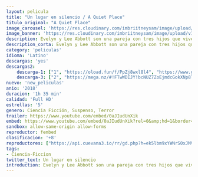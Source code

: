```yaml
---
layout: pelicula
title: "Un lugar en silencio / A Quiet Place"
titulo_original: "A Quiet Place"
image_carousel: 'https://res.cloudinary.com/imbriitneysam/image/upload/v1546038899/silencioa-poster-min.jpg'
image_banner: 'https://res.cloudinary.com/imbriitneysam/image/upload/v1546038899/silencio-banner-min.jpg'
description: Evelyn y Lee Abbott son una pareja con tres hijos que vive una granja aislada de toda civilización al norte de Nueva York. Esta familia ha sobrevivido durante meses en un mundo invadido y amenazado por mortales criaturas extraterrestres que se guían por el sonido para cazar. En este contexto en el que una palabra puede significar la muerte, la familia Abbott vive silenciosamente, andan descalzos y se comunican por medio del lenguaje de señas.
description_corta: Evelyn y Lee Abbott son una pareja con tres hijos que vive una granja aislada de toda civilización al norte de Nueva York. Esta familia ha sobrevivido durante meses en un mundo invadido y amenazado por mortales criaturas..
category: 'peliculas'
idioma: 'Latino'
descargas: 'yes'
descargas2:
    descarga-1: ["1", "https://oload.fun/f/PpZj8wxl8l4", "https://www.google.com/s2/favicons?domain=openload.co","OpenLoad","https://res.cloudinary.com/imbriitneysam/image/upload/v1541473684/mexico.png", "Latino", "Full HD"]
    descarga-3: ["2", "https://mega.nz/#!FTwWDIJY!bcNUZ7ZoEjmdcGokXNp8lfPBM-pPAT5gc_Gq323IKc4", "https://www.google.com/s2/favicons?domain=mega.nz","Mega","https://res.cloudinary.com/imbriitneysam/image/upload/v1541473684/mexico.png", "Latino", "Full HD"]
nuevo: 'new_peliculas'
anio: '2018'
duracion: '1h 35 min'
calidad: 'Full HD'
estrellas: '5'
genero: Ciencia Ficción, Suspenso, Terror
trailer: https://www.youtube.com/embed/0aJIudUnXik
embed: https://www.youtube.com/embed/0aJIudUnXik?rel=0&amp;hd=1&border=0&wmode=opaque&enablejsapi=1&modestbranding=1&controls=1&showinfo=1
sandbox: allow-same-origin allow-forms
reproductor: fembed
clasificacion: '+8'
reproductores: ["https://api.cuevana3.io/rr/gd.php?h=ek5lbm9xYWNrS0xJMVp5b21KREk0dFBLbjVkaHhkRGdrOG1jbnBpUnhhS1ZySVIzWU5TMHdxZWJqSVY5MXJIRTA4cVVaS0hYcEtTdnZZT1RnYzdGNmM2U3FadVkyUT09"]
tags:
- Ciencia-Ficcion
twitter_text: Un lugar en silencio
introduction: Evelyn y Lee Abbott son una pareja con tres hijos que vive una granja aislada de toda civilización al norte de Nueva York. Esta familia ha sobrevivido durante meses en un mundo invadido y amenazado por mortales criaturas..
---
```












